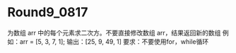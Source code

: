 # Round9_0817
为数组 arr 中的每个元素求二次方。不要直接修改数组 arr，结果返回新的数组 例如：arr = [5, 3, 7, 1]; 输出：[25, 9, 49, 1] 要求：不要使用for，while循环
